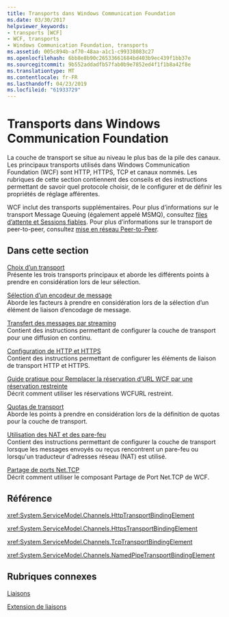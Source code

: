 ```yaml
---
title: Transports dans Windows Communication Foundation
ms.date: 03/30/2017
helpviewer_keywords:
- transports [WCF]
- WCF, transports
- Windows Communication Foundation, transports
ms.assetid: 005c894b-af70-48aa-a1c1-c99338083c27
ms.openlocfilehash: 6bb8e8b90c26533661684bd403b9ec439f1bb37e
ms.sourcegitcommit: 9b552addadfb57fab0b9e7852ed4f1f1b8a42f8e
ms.translationtype: MT
ms.contentlocale: fr-FR
ms.lasthandoff: 04/23/2019
ms.locfileid: "61933729"
---
```

# <a name="transports-in-windows-communication-foundation"></a>Transports dans Windows Communication Foundation
La couche de transport se situe au niveau le plus bas de la pile des canaux. Les principaux transports utilisés dans Windows Communication Foundation (WCF) sont HTTP, HTTPS, TCP et canaux nommés. Les rubriques de cette section contiennent des conseils et des instructions permettant de savoir quel protocole choisir, de le configurer et de définir les propriétés de réglage afférentes.  
  
 WCF inclut des transports supplémentaires. Pour plus d’informations sur le transport Message Queuing (également appelé MSMQ), consultez [files d’attente et Sessions fiables](../../../../docs/framework/wcf/feature-details/queues-and-reliable-sessions.md). Pour plus d’informations sur le transport de peer-to-peer, consultez [mise en réseau Peer-to-Peer](../../../../docs/framework/wcf/feature-details/peer-to-peer-networking.md).  
  
## <a name="in-this-section"></a>Dans cette section  
 [Choix d’un transport](../../../../docs/framework/wcf/feature-details/choosing-a-transport.md)  
 Présente les trois transports principaux et aborde les différents points à prendre en considération lors de leur sélection.  
  
 [Sélection d’un encodeur de message](../../../../docs/framework/wcf/feature-details/choosing-a-message-encoder.md)  
 Aborde les facteurs à prendre en considération lors de la sélection d’un élément de liaison d’encodage de message.  
  
 [Transfert des messages par streaming](../../../../docs/framework/wcf/feature-details/streaming-message-transfer.md)  
 Contient des instructions permettant de configurer la couche de transport pour une diffusion en continu.  
  
 [Configuration de HTTP et HTTPS](../../../../docs/framework/wcf/feature-details/configuring-http-and-https.md)  
 Contient des instructions permettant de configurer les éléments de liaison de transport HTTP et HTTPS.  
  
 [Guide pratique pour Remplacer la réservation d’URL WCF par une réservation restreinte](../../../../docs/framework/wcf/feature-details/how-to-replace-the-wcf-url-reservation-with-a-restricted-reservation.md)  
 Décrit comment utiliser les réservations WCFURL restreint.  
  
 [Quotas de transport](../../../../docs/framework/wcf/feature-details/transport-quotas.md)  
 Aborde les points à prendre en considération lors de la définition de quotas pour la couche de transport.  
  
 [Utilisation des NAT et des pare-feu](../../../../docs/framework/wcf/feature-details/working-with-nats-and-firewalls.md)  
 Contient des instructions permettant de configurer la couche de transport lorsque les messages envoyés ou reçus rencontrent un pare-feu ou lorsqu'un traducteur d'adresses réseau (NAT) est utilisé.  
  
 [Partage de ports Net.TCP](../../../../docs/framework/wcf/feature-details/net-tcp-port-sharing.md)  
 Décrit comment utiliser le composant Partage de Port Net.TCP de WCF.  
  
## <a name="reference"></a>Référence  
 <xref:System.ServiceModel.Channels.HttpTransportBindingElement>  
  
 <xref:System.ServiceModel.Channels.HttpsTransportBindingElement>  
  
 <xref:System.ServiceModel.Channels.TcpTransportBindingElement>  
  
 <xref:System.ServiceModel.Channels.NamedPipeTransportBindingElement>  
  
## <a name="related-sections"></a>Rubriques connexes  
 [Liaisons](../../../../docs/framework/wcf/feature-details/bindings.md)  
  
 [Extension de liaisons](../../../../docs/framework/wcf/extending/extending-bindings.md)

